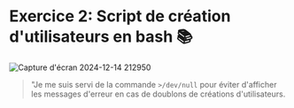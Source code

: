 # **Exercice 2: Script de création d'utilisateurs en bash** 📚

![Capture d'écran 2024-12-14 212950](https://github.com/user-attachments/assets/23c84364-dd15-49d7-8cbb-8c0e325140b4)

> "Je me suis servi de la commande `>/dev/null` pour éviter d'afficher les messages d'erreur en cas de doublons de créations d'utilisateurs.
